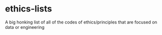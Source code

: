 # ethics-lists
A big honking list of all of the codes of ethics/principles that are focused on data or engineering
